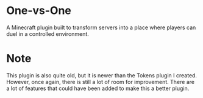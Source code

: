 # One-vs-One
A Minecraft plugin built to transform servers into a place where players can duel in a controlled environment.

# Note
This plugin is also quite old, but it is newer than the Tokens plugin I created. However, once again, there is still a lot of room for improvement. There are a lot of features that could have been added to make this a better plugin.
